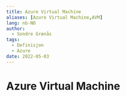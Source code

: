 ```yaml
---
title: Azure Virtual Machine
aliases: [Azure Virtual Machine,AVM]
lang: nb-NO
author:
  - Sondre Grønås
tags:
  - Definisjon
  - Azure
date: 2022-05-03
---
```

# Azure Virtual Machine
